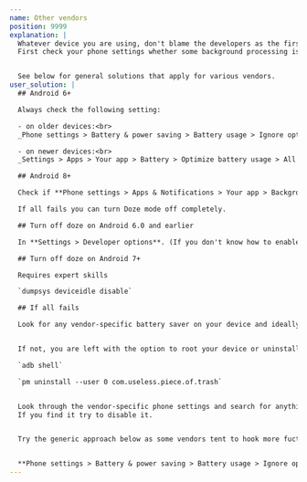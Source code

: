 ```yaml
---
name: Other vendors
position: 9999
explanation: |
  Whatever device you are using, don't blame the developers as the first thing when something goes wrong.
  First check your phone settings whether some background processing is not restricted on your device.


  See below for general solutions that apply for various vendors.
user_solution: |
  ## Android 6+

  Always check the following setting:

  - on older devices:<br>
  _Phone settings > Battery & power saving > Battery usage > Ignore optimizations > Turn on_ to ignore battery optimization for your app.

  - on newer devices:<br>
  _Settings > Apps > Your app > Battery > Optimize battery usage > All (from the top) > Your app_ (toggle to disable).

  ## Android 8+

  Check if **Phone settings > Apps & Notifications > Your app > Background restrictions** or **Background limits** are not enabled for the app.

  If all fails you can turn Doze mode off completely.

  ## Turn off doze on Android 6.0 and earlier

  In **Settings > Developer options**. (If you don't know how to enable developer options, Google should help.)

  ## Turn off doze on Android 7+

  Requires expert skills

  `dumpsys deviceidle disable`

  ## If all fails

  Look for any vendor-specific battery saver on your device and ideally uninstall if possible, disable if possible.


  If not, you are left with the option to root your device or uninstall it though **adb** (requires some expert skills though):

  `adb shell`

  `pm uninstall --user 0 com.useless.piece.of.trash`


  Look through the vendor-specific phone settings and search for anything related to battery optimization or background processing.
  If you find it try to disable it.


  Try the generic approach below as some vendors tent to hook more fuctionality into this than AOSP


  **Phone settings > Battery & power saving > Battery usage > Ignore optimizations > Turn on** to ignore battery optimization for your app.
---
```


